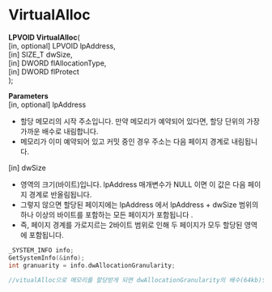 # VirtualAlloc

__LPVOID VirtualAlloc__(   
   [in, optional] LPVOID lpAddress,   
   [in]           SIZE_T dwSize,   
   [in]           DWORD  flAllocationType,   
   [in]           DWORD  flProtect                                                                                                      
);                                             
                                                                                                   
__Parameters__   
[in, optional] lpAddress   

* 할당 메모리의 시작 주소입니다. 만약 메모리가 예약되어 있다면, 할당 단위의 가장 가까운 배수로 내림합니다.   
* 메모리가 이미 예약되어 있고 커밋 중인 경우 주소는 다음 페이지 경계로 내림됩니다.   

[in] dwSize   

* 영역의 크기(바이트)입니다. lpAddress 매개변수가 NULL 이면 이 값은 다음 페이지 경계로 반올림됩니다.    
* 그렇지 않으면 할당된 페이지에는 lpAddress 에서 lpAddress + dwSize 범위의 하나 이상의 바이트를 포함하는 모든 페이지가 포함됩니다 .   
* 즉, 페이지 경계를 가로지르는 2바이트 범위로 인해 두 페이지가 모두 할당된 영역에 포함됩니다.   

```cpp
_SYSTEM_INFO info;
GetSystemInfo(&info);
int granuarity = info.dwAllocationGranularity;

//vitualAlloc으로 메모리를 할당받게 되면 dwAllocationGranularity의 배수(64kb)인 주소로 메모리가 반환되며 메모리 크기는 페이지 단위(약4kb)이다.

```
